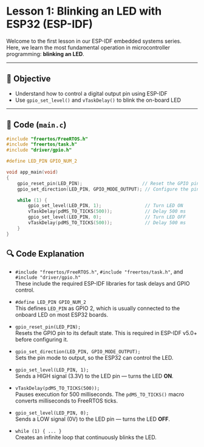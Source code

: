 # Lesson 1: Blinking an LED with ESP32 (ESP-IDF)

Welcome to the first lesson in our ESP-IDF embedded systems series.  
Here, we learn the most fundamental operation in microcontroller programming: **blinking an LED**.

---

## 🧠 Objective

- Understand how to control a digital output pin using ESP-IDF
- Use `gpio_set_level()` and `vTaskDelay()` to blink the on-board LED

---

## 📄 Code (`main.c`)

```c
#include "freertos/FreeRTOS.h"
#include "freertos/task.h"
#include "driver/gpio.h"

#define LED_PIN GPIO_NUM_2

void app_main(void)
{
    gpio_reset_pin(LED_PIN);                      // Reset the GPIO pin to its default state
    gpio_set_direction(LED_PIN, GPIO_MODE_OUTPUT); // Configure the pin as an output

    while (1) {
        gpio_set_level(LED_PIN, 1);                // Turn LED ON
        vTaskDelay(pdMS_TO_TICKS(500));            // Delay 500 ms
        gpio_set_level(LED_PIN, 0);                // Turn LED OFF
        vTaskDelay(pdMS_TO_TICKS(500));            // Delay 500 ms
    }
}
```
## 🔍 Code Explanation

- `#include "freertos/FreeRTOS.h"`, `#include "freertos/task.h"`, and `#include "driver/gpio.h"`  
  These include the required ESP-IDF libraries for task delays and GPIO control.

- `#define LED_PIN GPIO_NUM_2`  
  This defines `LED_PIN` as GPIO 2, which is usually connected to the onboard LED on most ESP32 boards.

- `gpio_reset_pin(LED_PIN);`  
  Resets the GPIO pin to its default state. This is required in ESP-IDF v5.0+ before configuring it.

- `gpio_set_direction(LED_PIN, GPIO_MODE_OUTPUT);`  
  Sets the pin mode to output, so the ESP32 can control the LED.

- `gpio_set_level(LED_PIN, 1);`  
  Sends a HIGH signal (3.3V) to the LED pin — turns the LED **ON**.

- `vTaskDelay(pdMS_TO_TICKS(500));`  
  Pauses execution for 500 milliseconds. The `pdMS_TO_TICKS()` macro converts milliseconds to FreeRTOS ticks.

- `gpio_set_level(LED_PIN, 0);`  
  Sends a LOW signal (0V) to the LED pin — turns the LED **OFF**.

- `while (1) { ... }`  
  Creates an infinite loop that continuously blinks the LED.